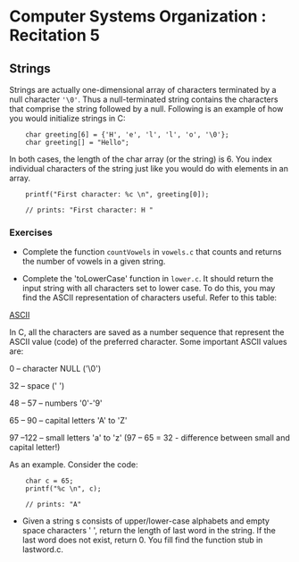 # Computer Systems Organization : Recitation 5

## Strings

Strings are actually one-dimensional array of characters terminated by a null character `'\0'`. Thus a null-terminated string contains the characters that comprise the string followed by a null. Following is an example of how you would initialize strings in C:

```
	char greeting[6] = {'H', 'e', 'l', 'l', 'o', '\0'};
	char greeting[] = "Hello";
```
In both cases, the length of the char array (or the string) is 6. You index individual characters of the string just like you would do with elements in an array.

```
	printf("First character: %c \n", greeting[0]);

	// prints: "First character: H "
```

### Exercises

* Complete the function `countVowels` in `vowels.c` that counts and returns the number of vowels in a given string.

* Complete the 'toLowerCase' function in `lower.c`. It should return the input string with all characters set to lower case. To do this, you may find the ASCII representation of characters useful. Refer to this table:	

[ASCII](http://www.asciitable.com/)

In C, all the characters are saved as a number sequence that represent the ASCII value (code) of the preferred character. Some important ASCII values are:

0 – character NULL ('\0')

32 – space (' ')

48 – 57 – numbers '0'-'9'

65 – 90 – capital letters 'A' to 'Z'

97 –122 – small letters 'a' to 'z' (97 – 65 = 32 - difference between small and capital letter!)

As an example. Consider the code:

```
	char c = 65;
	printf("%c \n", c);

	// prints: "A"
```

* Given a string s consists of upper/lower-case alphabets and empty space characters ' ', return the length of last word in the string. If the last word does not exist, return 0. You fill find the function stub in lastword.c.
